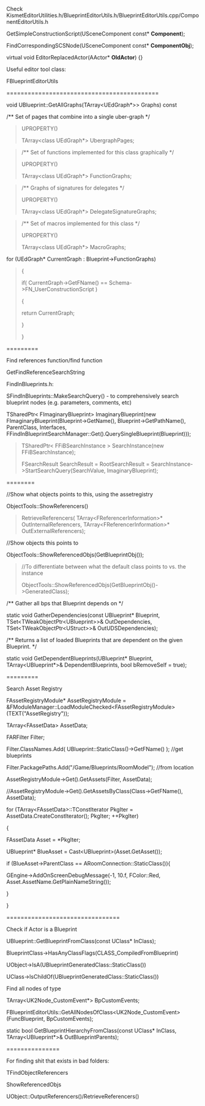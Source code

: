Check KismetEditorUtilities.h/BlueprintEditorUtils.h/BlueprintEditorUtils.cpp/ComponentEditorUtils.h

GetSimpleConstructionScript(USceneComponent const\* **Component**);

FindCorrespondingSCSNode(USceneComponent const\* **ComponentObj**);

virtual void EditorReplacedActor(AActor\* **OldActor**) {}

Useful editor tool class:

FBlueprintEditorUtils

===========================================

void UBlueprint::GetAllGraphs(TArray&lt;UEdGraph\*&gt;> Graphs) const

/\*\* Set of pages that combine into a single uber-graph \*/

> UPROPERTY()
>
> TArray&lt;class UEdGraph\*&gt; UbergraphPages;

> /\*\* Set of functions implemented for this class graphically \*/
>
> UPROPERTY()
>
> TArray&lt;class UEdGraph\*&gt; FunctionGraphs;

> /\*\* Graphs of signatures for delegates \*/
>
> UPROPERTY()
>
> TArray&lt;class UEdGraph\*&gt; DelegateSignatureGraphs;

> /\*\* Set of macros implemented for this class \*/
>
> UPROPERTY()
>
> TArray&lt;class UEdGraph\*&gt; MacroGraphs;

for (UEdGraph\* CurrentGraph : Blueprint-&gt;FunctionGraphs)

> {
>
> if( CurrentGraph-&gt;GetFName() == Schema-&gt;FN_UserConstructionScript )
>
> {
>
> return CurrentGraph;
>
> }
>
> }

=========

Find references function/find function

GetFindReferenceSearchString

FindInBlueprints.h:

SFindInBlueprints::MakeSearchQuery() - to comprehensively search blueprint nodes (e.g. parameters, comments, etc)

TSharedPtr&lt; FImaginaryBlueprint&gt; ImaginaryBlueprint(new FImaginaryBlueprint(Blueprint-&gt;GetName(), Blueprint-&gt;GetPathName(), ParentClass, Interfaces, FFindInBlueprintSearchManager::Get().QuerySingleBlueprint(Blueprint)));

> TSharedPtr&lt; FFiBSearchInstance &gt; SearchInstance(new FFiBSearchInstance);
>
> FSearchResult SearchResult = RootSearchResult = SearchInstance-&gt;StartSearchQuery(SearchValue, ImaginaryBlueprint);

========

//Show what objects points to this, using the assetregistry

ObjectTools::ShowReferencers()

> RetrieveReferencers( TArray&lt;FReferencerInformation&gt;\* OutInternalReferencers, TArray&lt;FReferencerInformation&gt;\* OutExternalReferencers);

//Show objects this points to

ObjectTools::ShowReferencedObjs(GetBlueprintObj());

> //To differentiate between what the default class points to vs. the instance
>
> ObjectTools::ShowReferencedObjs(GetBlueprintObj()-&gt;GeneratedClass);

/\*\* Gather all bps that Blueprint depends on \*/

static void GatherDependencies(const UBlueprint\* Blueprint, TSet&lt;TWeakObjectPtr&lt;UBlueprint&gt;&gt;& OutDependencies, TSet&lt;TWeakObjectPtr&lt;UStruct&gt;&gt;& OutUDSDependencies);

/\*\* Returns a list of loaded Blueprints that are dependent on the given Blueprint. \*/

static void GetDependentBlueprints(UBlueprint\* Blueprint, TArray&lt;UBlueprint\*&gt;& DependentBlueprints, bool bRemoveSelf = true);

=========

Search Asset Registry

FAssetRegistryModule\* AssetRegistryModule = &FModuleManager::LoadModuleChecked&lt;FAssetRegistryModule&gt;(TEXT("AssetRegistry"));

TArray&lt;FAssetData&gt; AssetData;

FARFilter Filter;

Filter.ClassNames.Add( UBlueprint::StaticClass()-&gt;GetFName() ); //get blueprints

Filter.PackagePaths.Add("/Game/Blueprints/RoomModel"); //from location

AssetRegistryModule-&gt;Get().GetAssets(Filter, AssetData);

//AssetRegistryModule-&gt;Get().GetAssetsByClass(Class-&gt;GetFName(), AssetData);

for (TArray&lt;FAssetData&gt;::TConstIterator PkgIter = AssetData.CreateConstIterator(); PkgIter; ++PkgIter)

{

FAssetData Asset = \*PkgIter;

UBlueprint\* BlueAsset = Cast&lt;UBlueprint&gt;(Asset.GetAsset());

if (BlueAsset-&gt;ParentClass == ARoomConnection::StaticClass()){

GEngine-&gt;AddOnScreenDebugMessage(-1, 10.f, FColor::Red, Asset.AssetName.GetPlainNameString());

}

}

================================

Check if Actor is a Blueprint

UBlueprint::GetBlueprintFromClass(const UClass\* InClass);

BlueprintClass-&gt;HasAnyClassFlags(CLASS_CompiledFromBlueprint)

UObject-&gt;IsA(UBlueprintGeneratedClass::StaticClass())

UClass-&gt;IsChildOf(UBlueprintGeneratedClass::StaticClass())

Find all nodes of type

TArray&lt;UK2Node_CustomEvent\*&gt; BpCustomEvents;

FBlueprintEditorUtils::GetAllNodesOfClass&lt;UK2Node_CustomEvent&gt;(FuncBlueprint, BpCustomEvents);

static bool GetBlueprintHierarchyFromClass(const UClass\* InClass, TArray&lt;UBlueprint\*&gt;& OutBlueprintParents);

===============

For finding shit that exists in bad folders:

TFindObjectReferencers

ShowReferencedObjs

UObject::OutputReferencers()/RetrieveReferencers()
